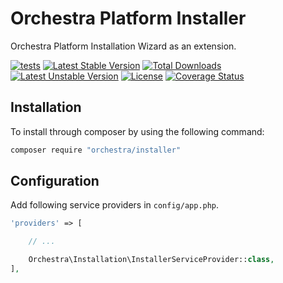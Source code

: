 Orchestra Platform Installer
==============

Orchestra Platform Installation Wizard as an extension.

[![tests](https://github.com/orchestral/installer/workflows/tests/badge.svg?branch=master)](https://github.com/orchestral/installer/actions?query=workflow%3Atests+branch%3Amaster)
[![Latest Stable Version](https://poser.pugx.org/orchestra/installer/v/stable)](https://packagist.org/packages/orchestra/installer)
[![Total Downloads](https://poser.pugx.org/orchestra/installer/downloads)](https://packagist.org/packages/orchestra/installer)
[![Latest Unstable Version](https://poser.pugx.org/orchestra/installer/v/unstable)](https://packagist.org/packages/orchestra/installer)
[![License](https://poser.pugx.org/orchestra/installer/license)](https://packagist.org/packages/orchestra/installer)
[![Coverage Status](https://coveralls.io/repos/github/orchestral/installer/badge.svg?branch=master)](https://coveralls.io/github/orchestral/installer?branch=master)

## Installation

To install through composer by using the following command:

```bash
composer require "orchestra/installer"
```

## Configuration

Add following service providers in `config/app.php`.

```php
'providers' => [

    // ...

    Orchestra\Installation\InstallerServiceProvider::class,
],
```
